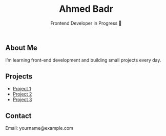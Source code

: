 <!DOCTYPE html>
<html lang="en">
<head>
  <meta charset="UTF-8">
  <title>Ahmed Badr | Portfolio</title>
</head>
<body>
  <header>
    <h1>Ahmed Badr</h1>
    <p>Frontend Developer in Progress 🚀</p>
  </header>

  <section>
    <h2>About Me</h2>
    <p>I’m learning front-end development and building small projects every day.</p>
  </section>

  <section>
    <h2>Projects</h2>
    <ul>
      <li><a href="#">Project 1</a></li>
      <li><a href="#">Project 2</a></li>
      <li><a href="#">Project 3</a></li>
    </ul>
  </section>

  <section>
    <h2>Contact</h2>
    <p>Email: yourname@example.com</p>
  </section>
</body>
</html>
